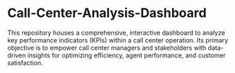 # Call-Center-Analysis-Dashboard
This repository houses a comprehensive, interactive dashboard to analyze key performance indicators (KPIs) within a call center operation. Its primary objective is to empower call center managers and stakeholders with data-driven insights for optimizing efficiency, agent performance, and customer satisfaction.

